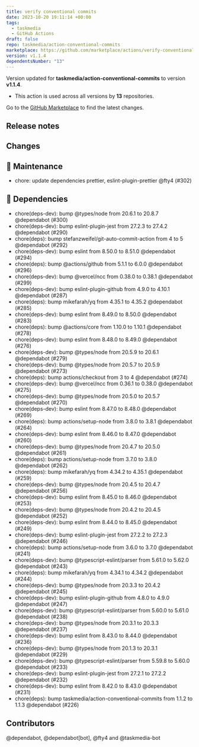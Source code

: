 ```yaml
---
title: verify conventional commits
date: 2023-10-20 19:11:14 +00:00
tags:
  - taskmedia
  - GitHub Actions
draft: false
repo: taskmedia/action-conventional-commits
marketplace: https://github.com/marketplace/actions/verify-conventional-commits
version: v1.1.4
dependentsNumber: "13"
---
```



Version updated for **taskmedia/action-conventional-commits** to version **v1.1.4**.
- This action is used across all versions by **13** repositories.

Go to the [GitHub Marketplace](https://github.com/marketplace/actions/verify-conventional-commits) to find the latest changes.

## Release notes

## Changes

## 🧰 Maintenance

- chore: update dependencies prettier, eslint-plugin-prettier @fty4 (#302)

## 📜 Dependencies

- chore(deps-dev): bump @types/node from 20.6.1 to 20.8.7 @dependabot (#300)
- chore(deps-dev): bump eslint-plugin-jest from 27.2.3 to 27.4.2 @dependabot (#290)
- chore(deps): bump stefanzweifel/git-auto-commit-action from 4 to 5 @dependabot (#292)
- chore(deps-dev): bump eslint from 8.50.0 to 8.51.0 @dependabot (#294)
- chore(deps): bump @actions/github from 5.1.1 to 6.0.0 @dependabot (#296)
- chore(deps-dev): bump @vercel/ncc from 0.38.0 to 0.38.1 @dependabot (#299)
- chore(deps-dev): bump eslint-plugin-github from 4.9.0 to 4.10.1 @dependabot (#287)
- chore(deps): bump mikefarah/yq from 4.35.1 to 4.35.2 @dependabot (#285)
- chore(deps-dev): bump eslint from 8.49.0 to 8.50.0 @dependabot (#283)
- chore(deps): bump @actions/core from 1.10.0 to 1.10.1 @dependabot (#278)
- chore(deps-dev): bump eslint from 8.48.0 to 8.49.0 @dependabot (#276)
- chore(deps-dev): bump @types/node from 20.5.9 to 20.6.1 @dependabot (#279)
- chore(deps-dev): bump @types/node from 20.5.7 to 20.5.9 @dependabot (#273)
- chore(deps): bump actions/checkout from 3 to 4 @dependabot (#274)
- chore(deps-dev): bump @vercel/ncc from 0.36.1 to 0.38.0 @dependabot (#275)
- chore(deps-dev): bump @types/node from 20.5.0 to 20.5.7 @dependabot (#270)
- chore(deps-dev): bump eslint from 8.47.0 to 8.48.0 @dependabot (#269)
- chore(deps): bump actions/setup-node from 3.8.0 to 3.8.1 @dependabot (#264)
- chore(deps-dev): bump eslint from 8.46.0 to 8.47.0 @dependabot (#260)
- chore(deps-dev): bump @types/node from 20.4.7 to 20.5.0 @dependabot (#261)
- chore(deps): bump actions/setup-node from 3.7.0 to 3.8.0 @dependabot (#262)
- chore(deps): bump mikefarah/yq from 4.34.2 to 4.35.1 @dependabot (#259)
- chore(deps-dev): bump @types/node from 20.4.5 to 20.4.7 @dependabot (#256)
- chore(deps-dev): bump eslint from 8.45.0 to 8.46.0 @dependabot (#253)
- chore(deps-dev): bump @types/node from 20.4.2 to 20.4.5 @dependabot (#252)
- chore(deps-dev): bump eslint from 8.44.0 to 8.45.0 @dependabot (#249)
- chore(deps-dev): bump eslint-plugin-jest from 27.2.2 to 27.2.3 @dependabot (#246)
- chore(deps): bump actions/setup-node from 3.6.0 to 3.7.0 @dependabot (#241)
- chore(deps-dev): bump @typescript-eslint/parser from 5.61.0 to 5.62.0 @dependabot (#243)
- chore(deps): bump mikefarah/yq from 4.34.1 to 4.34.2 @dependabot (#244)
- chore(deps-dev): bump @types/node from 20.3.3 to 20.4.2 @dependabot (#245)
- chore(deps-dev): bump eslint-plugin-github from 4.8.0 to 4.9.0 @dependabot (#247)
- chore(deps-dev): bump @typescript-eslint/parser from 5.60.0 to 5.61.0 @dependabot (#238)
- chore(deps-dev): bump @types/node from 20.3.1 to 20.3.3 @dependabot (#237)
- chore(deps-dev): bump eslint from 8.43.0 to 8.44.0 @dependabot (#236)
- chore(deps-dev): bump @types/node from 20.1.3 to 20.3.1 @dependabot (#229)
- chore(deps-dev): bump @typescript-eslint/parser from 5.59.8 to 5.60.0 @dependabot (#233)
- chore(deps-dev): bump eslint-plugin-jest from 27.2.1 to 27.2.2 @dependabot (#232)
- chore(deps-dev): bump eslint from 8.42.0 to 8.43.0 @dependabot (#231)
- chore(deps): bump taskmedia/action-conventional-commits from 1.1.2 to 1.1.3 @dependabot (#226)

## Contributors

@dependabot, @dependabot[bot], @fty4 and @taskmedia-bot

